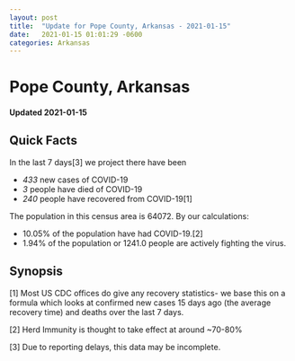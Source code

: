 ```yaml
---
layout: post
title:  "Update for Pope County, Arkansas - 2021-01-15"
date:   2021-01-15 01:01:29 -0600
categories: Arkansas
---
```


# Pope County, Arkansas
#### Updated 2021-01-15

## Quick Facts

In the last 7 days[3] we project there have been
- *433* new cases of COVID-19
- *3* people have died of COVID-19
- *240* people have recovered from COVID-19[1]

The population in this census area is 64072. By our calculations:
- 10.05% of the population have had COVID-19.[2]
- 1.94% of the population or 1241.0 people are actively fighting the virus.

## Synopsis




[1] Most US CDC offices do give any recovery statistics- we base this on a formula which looks at confirmed new cases
15 days ago (the average recovery time) and deaths over the last 7 days.

[2] Herd Immunity is thought to take effect at around ~70-80%

[3] Due to reporting delays, this data may be incomplete.
 
    
